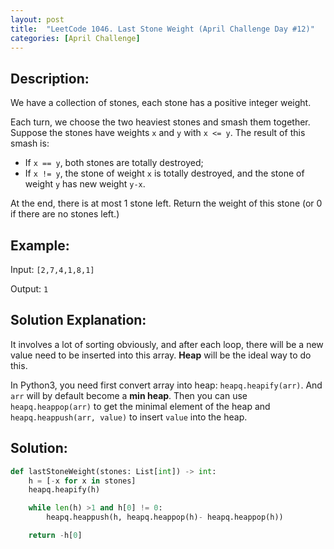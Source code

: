 ```yaml
---
layout: post
title:  "LeetCode 1046. Last Stone Weight (April Challenge Day #12)" 
categories: [April Challenge]
---
```

## Description:
We have a collection of stones, each stone has a positive integer weight.

Each turn, we choose the two heaviest stones and smash them together.  Suppose the stones have weights `x` and `y` with `x <= y`.  The result of this smash is:

- If `x == y`, both stones are totally destroyed;
- If `x != y`, the stone of weight `x` is totally destroyed, and the stone of weight `y` has new weight `y-x`.

At the end, there is at most 1 stone left.  Return the weight of this stone (or 0 if there are no stones left.)

## Example:
Input: `[2,7,4,1,8,1]`

Output: `1`

## Solution Explanation:
It involves a lot of sorting obviously, and after each loop, there will be a new value need to be inserted into this array. **Heap** will be the ideal way to do this. 

In Python3, you need first convert array into heap: `heapq.heapify(arr)`. And `arr` will by default become a **min heap**. Then you can use `heapq.heappop(arr)` to get the minimal element of the heap and `heapq.heappush(arr, value)` to insert `value` into the heap.

## Solution:

```python
def lastStoneWeight(stones: List[int]) -> int:
    h = [-x for x in stones]
    heapq.heapify(h)

    while len(h) >1 and h[0] != 0:
        heapq.heappush(h, heapq.heappop(h)- heapq.heappop(h))

    return -h[0]
```

